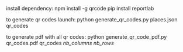 install dependency:
npm install -g qrcode
pip install reportlab

to generate qr codes launch:
python generate\_qr\_codes.py places.json qr\_codes

to generate pdf with all qr codes:
python generate_qr_code_pdf.py qr_codes.pdf qr_codes *nb_columns* *nb_rows*